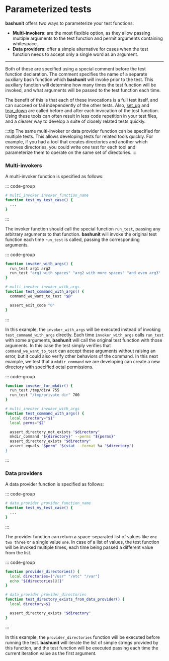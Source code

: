 # Parameterized tests

**bashunit** offers two ways to parameterize your test functions:
- **Multi-invokers**: are the most flexible option, as they allow passing multiple arguments to the test function and permit arguments containing whitespace.
- **Data providers**: offer a simple alternative for cases when the test function needs to accept only a single word as an argument.

---

Both of these are specified using a special comment before the test function declaration. The comment specifies the name of a separate auxiliary bash function which **bashunit** will invoke prior to the test. This auxiliary function will determine how many times the test function will be invoked, and what arguments will be passed to the test function each time.

The benefit of this is that each of these invocations is a full test itself, and can succeed or fail independently of the other tests. Also, [set_up](/test-files#set-up-function) and [tear_down](/test-files#tear-down-function) are called before and after each invocation of the test function. Using these tools can often result in less code repetition in your test files, and a clearer way to develop a suite of closely related tests quickly.

:::tip
The same multi-invoker or data provider function can be specified for multiple tests. This allows developing tests for related tools quickly. For example, if you had a tool that creates directories and another which removes directories, you could write one test for each tool and parameterize them to operate on the same set of directories.
:::

### Multi-invokers

A multi-invoker function is specified as follows:

::: code-group
```bash [Example]
# multi_invoker invoker_function_name
function test_my_test_case() {
  ...
}
```
:::

The invoker function should call the special function `run_test`, passing any arbitrary arguments to that function. **bashunit** will invoke the original test function each time `run_test` is called, passing the corresponding arguments.

::: code-group
```bash [Example]
function invoker_with_args() {
  run_test arg1 arg2
  run_test "arg1 with spaces" "arg2 with more spaces" "and even arg3"
}

# multi_invoker invoker_with_args
function test_command_with_args() {
  command_we_want_to_test "$@"

  assert_exit_code "0"
}
```
:::

In this example, the `invoker_with_args` will be executed instead of invoking `test_command_with_args` directly. Each time `invoker_with_args` calls `run_test` with some arguments, **bashunit** will call the original test function with those arguments. In this case the test simply verifies that `command_we_want_to_test` can accept these arguments without raising an error, but it could also verify other behaviors of the command. In this next example, we test that a `mkdir_command` we are developing can create a new directory with specified octal permissions.

::: code-group
```bash [Example]
function invoker_for_mkdir() {
  run_test /tmp/dirA 755
  run_test "/tmp/private dir" 700
}

# multi_invoker invoker_with_args
function test_command_with_args() {
  local directory="$1"
  local perms="$2"

  assert_directory_not_exists "$directory"
  mkdir_command "${directory}" --perms "${perms}"
  assert_directory_exists "$directory"
  assert_equals "$perm" "$(stat --format %a "$directory")
}
```
:::

### Data providers

A data provider function is specified as follows:

::: code-group
```bash [Example]
# data_provider provider_function_name
function test_my_test_case() {
  ...
}
```
:::

The provider function can return a space-separated list of values like `one two three` or a single value `one`. In case of a list of values, the test function will be invoked multiple times, each time being passed a different value from the list.

::: code-group
```bash [Example]
function provider_directories() {
  local directories=("/usr" "/etc" "/var")
  echo "${directories[@]}"
}

# data_provider provider_directories
function test_directory_exists_from_data_provider() {
  local directory=$1

  assert_directory_exists "$directory"
}
```
:::

In this example, the `provider_directories` function will be executed before running the test. **bashunit** will iterate the list of simple strings provided by this function, and the test function will be executed passing each time the current iteration value as the first argument.
